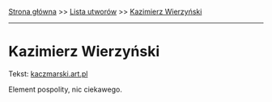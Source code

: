[Strona główna](../index.md) >> [Lista utworów](../list.md) >> [Kazimierz Wierzyński](202.md)

---

# Kazimierz Wierzyński

Tekst: [kaczmarski.art.pl](https://www.kaczmarski.art.pl/tworczosc/wiersze/kazimierz-wierzynski/)

Element pospolity, nic ciekawego.